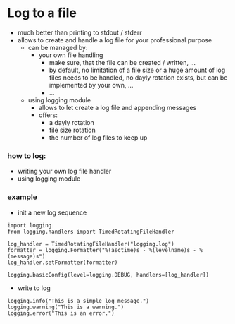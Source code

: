 #   Log to a file

-   much better than printing to stdout / stderr
-   allows to create and handle a log file for your professional purpose
    -   can be managed by:
        -   your own file handling
            -   make sure, that the file can be created / written, ...
            -   by default, no limitation of a file size or a huge amount of log files needs to be handled, no dayly rotation exists, but can be implemented by your own, ...
            -   ...
    -   using logging module
        -   allows to let create a log file and appending messages
        -   offers:
            -   a dayly rotation
            -   file size rotation
            -   the number of log files to keep up

### how to log:
-   writing your own log file handler
-   using logging module

### example

- init a new log sequence

```
import logging
from logging.handlers import TimedRotatingFileHandler

log_handler = TimedRotatingFileHandler("logging.log")
formatter = logging.Formatter("%(asctime)s - %(levelname)s - %(message)s")
log_handler.setFormatter(formatter)

logging.basicConfig(level=logging.DEBUG, handlers=[log_handler])
```

-   write to log
```
logging.info("This is a simple log message.")
logging.warning("This is a warning.")
logging.error("This is an error.")
```